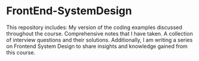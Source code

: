 # FrontEnd-SystemDesign
This repository includes:    My version of the coding examples discussed throughout the course.    Comprehensive notes that I have taken.    A collection of interview questions and their solutions.    Additionally, I am writing a series on Frontend System Design to share insights and knowledge gained from this course.
